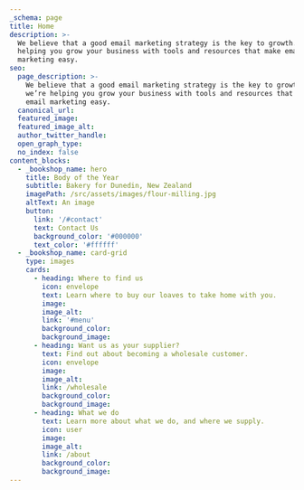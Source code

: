 ```yaml
---
_schema: page
title: Home
description: >-
  We believe that a good email marketing strategy is the key to growth. So we’re
  helping you grow your business with tools and resources that make email
  marketing easy.
seo:
  page_description: >-
    We believe that a good email marketing strategy is the key to growth. So
    we’re helping you grow your business with tools and resources that make
    email marketing easy.
  canonical_url:
  featured_image:
  featured_image_alt:
  author_twitter_handle:
  open_graph_type:
  no_index: false
content_blocks:
  - _bookshop_name: hero
    title: Body of the Year
    subtitle: Bakery for Dunedin, New Zealand
    imagePath: /src/assets/images/flour-milling.jpg
    altText: An image
    button:
      link: '/#contact'
      text: Contact Us
      background_color: '#000000'
      text_color: '#ffffff'
  - _bookshop_name: card-grid
    type: images
    cards:
      - heading: Where to find us
        icon: envelope
        text: Learn where to buy our loaves to take home with you.
        image:
        image_alt:
        link: '#menu'
        background_color:
        background_image:
      - heading: Want us as your supplier?
        text: Find out about becoming a wholesale customer.
        icon: envelope
        image:
        image_alt:
        link: /wholesale
        background_color:
        background_image:
      - heading: What we do
        text: Learn more about what we do, and where we supply.
        icon: user
        image:
        image_alt:
        link: /about
        background_color:
        background_image:
---
```

